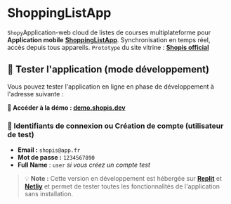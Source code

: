 # ShoppingListApp
`Shopy`Application-web cloud de listes de courses multiplateforme pour **Application mobile** **[ShoppingListApp](https://github.com/ShopListApp/ShopisApp/)**. Synchronisation en temps réel, accès depuis tous appareils. `Prototype` du site vitrine : **[Shopis official](https://shopisofficial.netlify.app/)**

## 📲​ Tester l'application (mode développement)

Vous pouvez tester l'application en ligne en phase de développement à l'adresse suivante :

**🔗 Accéder à la démo :  [demo.shopis.dev](https://e4caa02b-1bd5-4ebf-bb9b-9476f29b34bf-00-3oqu3bicem4lo.picard.replit.dev)**

### 🔐  Identifiants de connexion ou Création de compte (utilisateur de test)

- **Email :** `shopis@app.fr`
- **Mot de passe :** `1234567890`
- **Full Name** : `user` *si vous créez un compte test*

> 💡 **Note :** Cette version en développement est hébergée sur **[Replit](https://replit.com/)** et **[Netliy](https://netlify.app/)** et permet de tester toutes les fonctionnalités de l'application sans installation.
